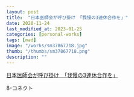 ```yaml
---
layout: post
title:  "日本医師会が呼び掛け　「我慢の3連休合作を」"
date: 2020-11-24
last_modified_at: 2023-01-25
categories: [personal-works]
tags: [mad]
image: "/works/sm37867718.jpg"
thumb: "/thumbs/sm37867718.png"
description: ""
---
```


<script type="application/javascript" src="https://embed.nicovideo.jp/watch/sm37867718/script?w=640&h=360"></script><noscript><a href="https://www.nicovideo.jp/watch/sm37867718">日本医師会が呼び掛け　「我慢の3連休合作を」</a></noscript>

8-コネクト